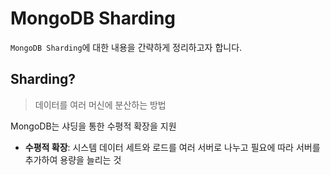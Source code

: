 # MongoDB Sharding

`MongoDB Sharding`에 대한 내용을 간략하게 정리하고자 합니다.

## Sharding?

> 데이터를 여러 머신에 분산하는 방법

MongoDB는 샤딩을 통한 수평적 확장을 지원
- **수평적 확장**: 시스템 데이터 세트와 로드를 여러 서버로 나누고 필요에 따라 서버를 추가하여 용량을 늘리는 것
